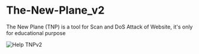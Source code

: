 # The-New-Plane_v2
The New Plane (TNP) is a tool for Scan and DoS Attack of Website, it's only for educational purpose

![Help TNPv2](https://github.com/user-attachments/assets/835704d1-9c63-4e25-857c-ff00ff5ed8d4)
